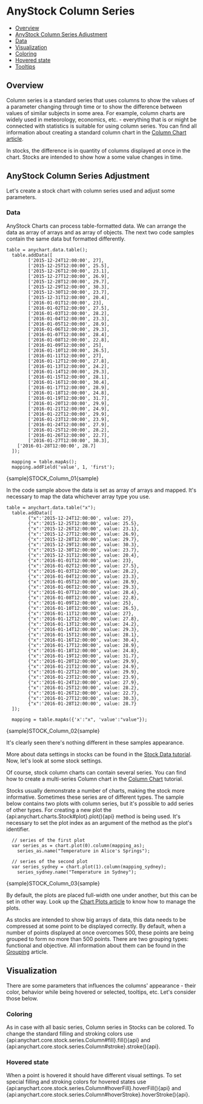# AnyStock Column Series

* [Overview](#overview)
* [AnyStock Column Series Adjustment](#anystock_column_series_adjustment)
 * [Data](#data)
* [Visualization](#visualization)
 * [Coloring](#coloring)
 * [Hovered state](#hovered_state)
 * [Tooltips](#tooltips)


## Overview

Column series is a standard series that uses columns to show the values of a parameter changing through time or to show the difference between values of similar subjects in some area. For example, column charts are widely used in meteorology, economics, etc. - everything that is or might be connected with statistics is suitable for using column series. You can find all information about creating a standard column chart in the [Column Chart article](../../Basic_Chart_Types/Column_Chart).

In stocks, the difference is in quantity of columns displayed at once in the chart. Stocks are intended to show how a some value changes in time. 

## AnyStock Column Series Adjustment

Let's create a stock chart with column series used and adjust some parameters. 

### Data

AnyStock Charts can process table-formatted data. We can arrange the data as array of arrays and as array of objects. The next two code samples contain the same data but formatted differently.

```
table = anychart.data.table();
  table.addData([
        ['2015-12-24T12:00:00', 27],
        ['2015-12-25T12:00:00', 25.5],
        ['2015-12-26T12:00:00', 23.1],
        ['2015-12-27T12:00:00', 26.9],
        ['2015-12-28T12:00:00', 29.7],
        ['2015-12-29T12:00:00', 30.3],
        ['2015-12-30T12:00:00', 23.7],
        ['2015-12-31T12:00:00', 20.4],
        ['2016-01-01T12:00:00', 23],
        ['2016-01-02T12:00:00', 27.5],
        ['2016-01-03T12:00:00', 28.2],
        ['2016-01-04T12:00:00', 23.3],
        ['2016-01-05T12:00:00', 28.9],
        ['2016-01-06T12:00:00', 29.3],
        ['2016-01-07T12:00:00', 28.4],
        ['2016-01-08T12:00:00', 22.8],
        ['2016-01-09T12:00:00', 25],
        ['2016-01-10T12:00:00', 26.5],
        ['2016-01-11T12:00:00', 27],
        ['2016-01-12T12:00:00', 27.8],
        ['2016-01-13T12:00:00', 24.2],
        ['2016-01-14T12:00:00', 29.3],
        ['2016-01-15T12:00:00', 28.1],
        ['2016-01-16T12:00:00', 30.4],
        ['2016-01-17T12:00:00', 28.9],
        ['2016-01-18T12:00:00', 24.8],
        ['2016-01-19T12:00:00', 31.7],
        ['2016-01-20T12:00:00', 29.9],
        ['2016-01-21T12:00:00', 24.9],
        ['2016-01-22T12:00:00', 29.9],
        ['2016-01-23T12:00:00', 23.9],
        ['2016-01-24T12:00:00', 27.9],
        ['2016-01-25T12:00:00', 28.2],
        ['2016-01-26T12:00:00', 22.7],
        ['2016-01-27T12:00:00', 30.3],
    ['2016-01-28T12:00:00', 28.7]
  ]);
  
  mapping = table.mapAs();
  mapping.addField('value', 1, 'first');
```

{sample}STOCK\_Column\_01{sample}

In the code sample above the data is set as array of arrays and mapped. It's necessary to map the data whichever array type you use.

```
table = anychart.data.table("x");
  table.addData([
        {"x":'2015-12-24T12:00:00', value: 27},
        {"x":'2015-12-25T12:00:00', value: 25.5},
        {"x":'2015-12-26T12:00:00', value: 23.1},
        {"x":'2015-12-27T12:00:00', value: 26.9},
        {"x":'2015-12-28T12:00:00', value: 29.7},
        {"x":'2015-12-29T12:00:00', value: 30.3},
        {"x":'2015-12-30T12:00:00', value: 23.7},
        {"x":'2015-12-31T12:00:00', value: 20.4},
        {"x":'2016-01-01T12:00:00', value: 23},
        {"x":'2016-01-02T12:00:00', value: 27.5},
        {"x":'2016-01-03T12:00:00', value: 28.2},
        {"x":'2016-01-04T12:00:00', value: 23.3},
        {"x":'2016-01-05T12:00:00', value: 28.9},
        {"x":'2016-01-06T12:00:00', value: 29.3},
        {"x":'2016-01-07T12:00:00', value: 28.4},
        {"x":'2016-01-08T12:00:00', value: 22.8},
        {"x":'2016-01-09T12:00:00', value: 25},
        {"x":'2016-01-10T12:00:00', value: 26.5},
        {"x":'2016-01-11T12:00:00', value: 27},
        {"x":'2016-01-12T12:00:00', value: 27.8},
        {"x":'2016-01-13T12:00:00', value: 24.2},
        {"x":'2016-01-14T12:00:00', value: 29.3},
        {"x":'2016-01-15T12:00:00', value: 28.1},
        {"x":'2016-01-16T12:00:00', value: 30.4},
        {"x":'2016-01-17T12:00:00', value: 28.9},
        {"x":'2016-01-18T12:00:00', value: 24.8},
        {"x":'2016-01-19T12:00:00', value: 31.7},
        {"x":'2016-01-20T12:00:00', value: 29.9},
        {"x":'2016-01-21T12:00:00', value: 24.9},
        {"x":'2016-01-22T12:00:00', value: 29.9},
        {"x":'2016-01-23T12:00:00', value: 23.9},
        {"x":'2016-01-24T12:00:00', value: 27.9},
        {"x":'2016-01-25T12:00:00', value: 28.2},
        {"x":'2016-01-26T12:00:00', value: 22.7},
        {"x":'2016-01-27T12:00:00', value: 30.3},
        {"x":'2016-01-28T12:00:00', value: 28.7}
  ]);
  
  mapping = table.mapAs({'x':"x", 'value':"value"});
```

{sample}STOCK\_Column\_02{sample}

It's clearly seen there's nothing different in these samples appearance.

More about data settings in stocks can be found in the [Stock Data tutorial](../Data). Now, let's look at some stock settings.

Of course, stock column charts can contain several series. You can find how to create a multi-series Column chart in the [Column Chart](../../Basic_Chart_Types/Column_Chart#multi_series) tutorial.

Stocks usually demonstrate a number of charts, making the stock more informative. Sometimes these series are of different types. The sample below contains two plots with column series, but it's possible to add series of other types.
For creating a new plot the {api:anychart.charts.Stock#plot}.plot(){api} method is being used. It's necessary to set the plot index as an argument of the method as the plot's identifier.

```
  // series of the first plot
  var series_as = chart.plot(0).column(mapping_as);
    series_as.name("Temperature in Alice's Springs");

  // series of the second plot
  var series_sydney = chart.plot(1).column(mapping_sydney);
    series_sydney.name("Temperature in Sydney");
```

{sample}STOCK\_Column\_03{sample}

By default, the plots are placed full-width one under another, but this can be set in other way. Look up the [Chart Plots article](../Chart_Plots) to know how to manage the plots.

As stocks are intended to show big arrays of data, this data needs to be compressed at some point to be displayed correctly. By default, when a number of points displayed at once overcomes 500, these points are being grouped to form no more than 500 points. There are two grouping types: functional and objective. All information about them can be found in the [Grouping](../grouping) article.


## Visualization

There are some parameters that influences the columns' appearance - their color, behavior while being hovered or selected, tooltips, etc. Let's consider those below.

### Coloring

As in case with all basic series, Column series in Stocks can be colored. To change the standard filling and stroking colors use {api:anychart.core.stock.series.Column#fill}.fill(){api} and {api:anychart.core.stock.series.Column#stroke}.stroke(){api}.

### Hovered state

When a point is hovered it should have different visual settings. To set special filling and stroking colors for hovered states use {api:anychart.core.stock.series.Column#hoverFill}.hoverFill(){api} and {api:anychart.core.stock.series.Column#hoverStroke}.hoverStroke(){api}.